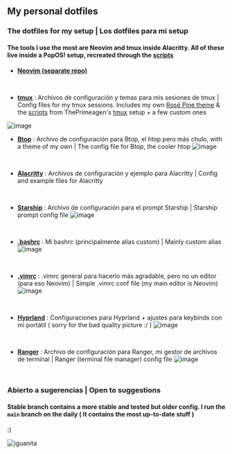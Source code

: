 ## My personal dotfiles
### The dotfiles for my setup | Los dotfiles para mi setup
#### The tools I use the most are Neovim and tmux inside Alacritty. All of these live inside a PopOS! setup, recreated through the [scripts](https://github.com)

   - **[Neovim (separate repo)](https://github.com/mrs4ndman/nvim-conf)** 
   <br>

   - **[tmux](https://github.com/mrs4ndman/dotfiles/tree/main/tmux)** : Archivos de configuración y temas para mis sesiones de tmux | Config files for my tmux sessions. Includes my own [Rosé Pine theme](https://github.com/rose-pine/tmux) & the [scripts](https://github.com/mrs4ndman/dotfiles/tree/main/scripts/.local/scripts) from ThePrimeagen's [tmux](https://github.com/ThePrimeagen/.dotfiles/tree/master/tmux) setup + a few custom ones
   <!-- ![image](https://github.com/mrs4ndman/dotfiles/assets/121260905/25d1197d-3e98-4f6d-8f58-cba06b3f9497) -->
   ![image](https://github.com/mrs4ndman/dotfiles/assets/121260905/468e6a64-f960-456b-9f84-cbf4267113ce)
<br>

   - **[Btop](https://github.com/mrs4ndman/dotfiles/tree/main/btop/.config/btop/btop.conf)** : Archivo de configuración para Btop, el htop pero más chulo, with a theme of my own | The config file for Btop, the cooler htop
   ![image](https://github.com/mrs4ndman/dotfiles/assets/121260905/53beba73-ee1c-4345-8936-9180bfa34c48)
<br>

   - **[Alacritty](https://github.com/mrs4ndman/dotfiles/tree/main/alacritty/.config/alacritty)** : Archivos de configuración y ejemplo para Alacritty | Config and example files for Alacritty
<br>

   - **[Starship](https://github.com/mrs4ndman/dotfiles/blob/main/starship/.config/starship.toml)** : Archivo de configuración para el prompt Starship | Starship prompt config file
   ![image](https://github.com/mrs4ndman/dotfiles/assets/121260905/3fbfad98-4e0d-42e5-888a-84b79a150ac9)
<br>

   - **[.bashrc](https://github.com/mrs4ndman/dotfiles/tree/main/bashrc)** : Mi bashrc (principalmente alias custom) | Mainly custom alias
   ![image](https://github.com/mrs4ndman/dotfiles/assets/121260905/17335c5d-1f50-4011-b426-1564ef431983)
<br>

   - **[.vimrc](https://github.com/mrs4ndman/dotfiles/tree/main/vimrc)** : .vimrc general para hacerlo más agradable, pero no un editor (para eso Neovim) | Simple .vimrc conf file (my main editor is Neovim)
   ![image](https://github.com/mrs4ndman/dotfiles/assets/121260905/cb46ac06-b05a-420d-94ba-0b7bfd048223)
<br>
<!--
   - **[zsh](https://github.com/mrs4ndman/dotfiles/tree/main/zshrc)** : Archivo configuración para la shell ZSH cuando lo uso | ZSH shell config file (for when i rarely use it)
   ![image](https://github.com/mrs4ndman/dotfiles/assets/121260905/c6f292cf-eec9-404e-ae04-1f4b3d8697f2)
<br>

   - **[Fish](https://github.com/mrs4ndman/dotfiles/tree/main/fish)** : Archivo configuración para la shell Fish cuando lo uso | Fish shell config file (for when i rarely use it)
   ![image](https://github.com/mrs4ndman/dotfiles/assets/121260905/0489edfe-f62c-4904-8c61-11f644d07297)
<br>
-->

   - **[Hyprland](https://github.com/mrs4ndman/dotfiles/tree/main/hypr/.config/hypr)** : Configuraciones para Hyprland + ajustes para keybinds con mi portátil ( sorry for the bad quality picture :/ )
   ![image](https://github.com/mrs4ndman/dotfiles/assets/121260905/3a682a30-8a97-4a8b-8af0-331afdbe543a)
<br>

   - **[Ranger](https://github.com/mrs4ndman/dotfiles/tree/main/ranger/.config/ranger)** : Archivo de configuración para Ranger, mi gestor de archivos de terminal | Ranger (terminal file manager) config file
   ![image](https://github.com/mrs4ndman/dotfiles/assets/121260905/aa3aea69-18a8-461c-9aa3-831770f7ccb4)
<br>


### Abierto a sugerencias | Open to suggestions
#### Stable branch contains a more stable and tested but older config. I run the `main` branch on the daily ( It contains the most up-to-date stuff )

:)

![iguanita](https://user-images.githubusercontent.com/121260905/225119383-b85ed9cf-b43c-4eca-a267-6c8a9879ba60.png)
